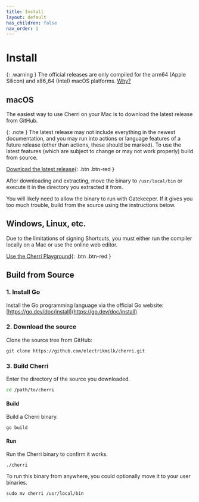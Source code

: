 ```yaml
---
title: Install
layout: default
has_children: false
nav_order: 1
---
```


# Install

{: .warning }
The official releases are only compiled for the arm64 (Apple Silicon) and x86_64 (Intel) macOS platforms. [Why?](https://cherrilang.org/faq#why-macos-only)

## macOS

The easiest way to use Cherri on your Mac is to download the latest release from GitHub.

{: .note }
The latest release may not include everything in the newest documentation, and you may run into actions or language features of a future release (other than actions, these should be marked). To use the latest features (which are subject to change or may not work properly) build from source.

[Download the latest release](https://github.com/electrikmilk/cherri/releases){: .btn .btn-red }

After downloading and extracting, move the binary to `/usr/local/bin` or execute it in the directory you extracted it from.

You will likely need to allow the binary to run with Gatekeeper. If it gives you too much trouble, build from the source using the instructions below.

## Windows, Linux, etc.

Due to the limitations of signing Shortcuts, you must either run the compiler locally on a Mac or use the online web editor.

[Use the Cherri Playground](https://playground.cherrilang.org/){: .btn .btn-red }

## Build from Source

### 1. Install Go

Install the Go programming language via the official Go website: [https://go.dev/doc/install](https://go.dev/doc/install)


### 2. Download the source

Clone the source tree from GitHub: 

```console
git clone https://github.com/electrikmilk/cherri.git
```

### 3. Build Cherri

Enter the directory of the source you downloaded.

```bash
cd /path/to/cherri
```

#### Build

Build a Cherri binary.

```console
go build
```

#### Run

Run the Cherri binary to confirm it works.

```console
./cherri
```

To run this binary from anywhere, you could optionally move it to your user binaries.

```console
sudo mv cherri /usr/local/bin
```
